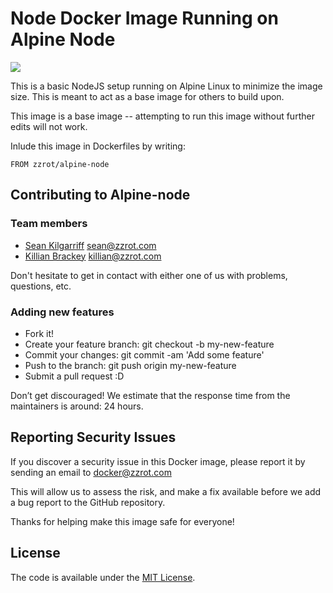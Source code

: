 # Node Docker Image Running on Alpine Node

[![](https://badge.imagelayers.io/zzrot/alpine-node:latest.svg)](https://imagelayers.io/?images=zzrot/alpine-node:latest 'Get your own badge on imagelayers.io')

This is a basic NodeJS setup running on Alpine Linux to minimize the image size. This is meant to act as a base image for others to build upon.

This image is a base image -- attempting to run this image without further edits will not work.

Inlude this image in Dockerfiles by writing:

    FROM zzrot/alpine-node

## Contributing to Alpine-node

### Team members

* [Sean Kilgarriff](https://github.com/Skilgarriff) sean@zzrot.com
* [Killian Brackey](https://github.com/killianbrackey) killian@zzrot.com

Don't hesitate to get in contact with either one of us with problems, questions, etc.


### Adding new features

* Fork it!
* Create your feature branch: git checkout -b my-new-feature
* Commit your changes: git commit -am 'Add some feature'
* Push to the branch: git push origin my-new-feature
* Submit a pull request :D


Don’t get discouraged! We estimate that the response time from the
maintainers is around: 24 hours.

## Reporting Security Issues

If you discover a security issue in this Docker image, please report it by sending an email to docker@zzrot.com

This will allow us to assess the risk, and make a fix available before we add a bug report to the GitHub repository.

Thanks for helping make this image safe for everyone!

## License

The code is available under the [MIT License](/LICENSE).
